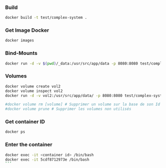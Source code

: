 ### Build
```Bash
docker build -t test/complex-system .
```

### Get Image Docker
```Bash
docker images
```

### Bind-Mounts
```Bash
docker run -d -v $(pwd)/_data:/usr/src/app/data -p 8080:8080 test/complex-system
```

### Volumes
```Bash
docker volume create vol2
docker volume inspect vol2
docker run -d -v vol2:/usr/src/app/data/ -p 8080:8080 test/complex-system 

#docker volume rm [volume] # Supprimer un volume sur la base de son Id
#docker volume prune # Supprimer les volumes non utilisés
```

### Get container ID
```Bash
docker ps
```

### Enter the container
````Bash
docker exec -it <container id> /bin/bash
docker exec -it 5cdf8712973e /bin/bash
```